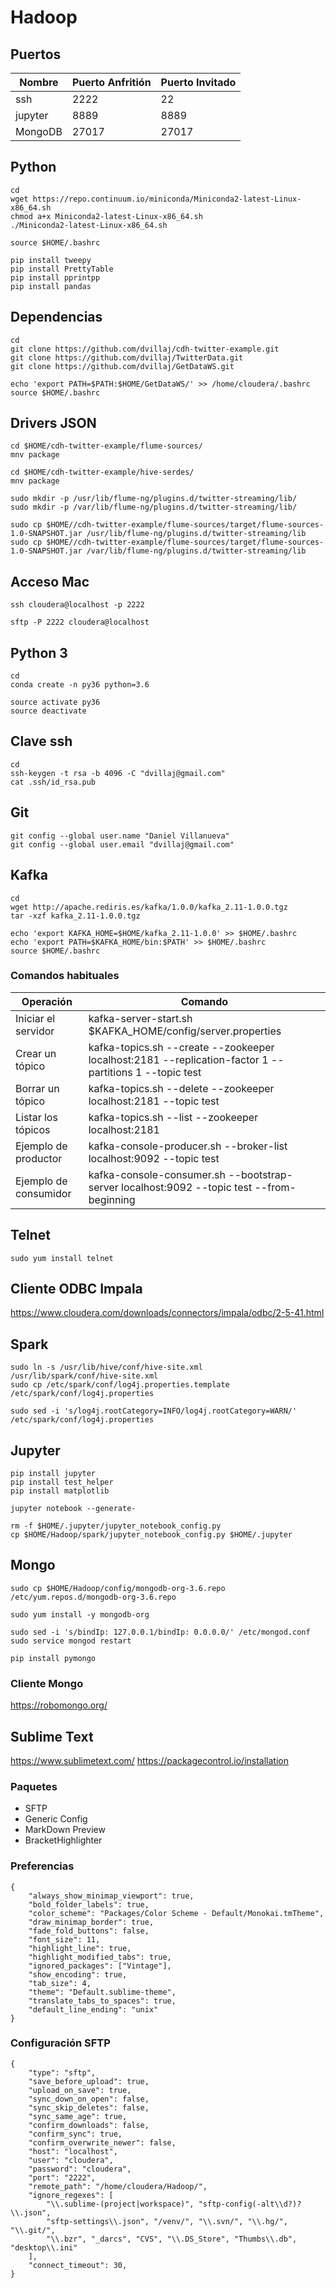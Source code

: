 # Hadoop

## Puertos

| Nombre  | Puerto Anfritión | Puerto Invitado|
| ------------- | ------------- | ------------- | 
| ssh  | 2222  | 22 |
| jupyter  | 8889  | 8889 |
| MongoDB  | 27017 | 27017 |


## Python

```
cd
wget https://repo.continuum.io/miniconda/Miniconda2-latest-Linux-x86_64.sh
chmod a+x Miniconda2-latest-Linux-x86_64.sh
./Miniconda2-latest-Linux-x86_64.sh

source $HOME/.bashrc

pip install tweepy
pip install PrettyTable
pip install pprintpp
pip install pandas

```

## Dependencias

```
cd
git clone https://github.com/dvillaj/cdh-twitter-example.git
git clone https://github.com/dvillaj/TwitterData.git
git clone https://github.com/dvillaj/GetDataWS.git

echo 'export PATH=$PATH:$HOME/GetDataWS/' >> /home/cloudera/.bashrc
source $HOME/.bashrc
```

## Drivers JSON

```
cd $HOME/cdh-twitter-example/flume-sources/
mnv package

cd $HOME/cdh-twitter-example/hive-serdes/
mnv package

sudo mkdir -p /usr/lib/flume-ng/plugins.d/twitter-streaming/lib/
sudo mkdir -p /var/lib/flume-ng/plugins.d/twitter-streaming/lib/

sudo cp $HOME//cdh-twitter-example/flume-sources/target/flume-sources-1.0-SNAPSHOT.jar /usr/lib/flume-ng/plugins.d/twitter-streaming/lib
sudo cp $HOME//cdh-twitter-example/flume-sources/target/flume-sources-1.0-SNAPSHOT.jar /var/lib/flume-ng/plugins.d/twitter-streaming/lib

```

## Acceso Mac

```
ssh cloudera@localhost -p 2222

sftp -P 2222 cloudera@localhost
```


## Python 3
```
cd
conda create -n py36 python=3.6

source activate py36
source deactivate
```

## Clave ssh

```
cd
ssh-keygen -t rsa -b 4096 -C "dvillaj@gmail.com"
cat .ssh/id_rsa.pub
```

## Git

```
git config --global user.name "Daniel Villanueva"
git config --global user.email "dvillaj@gmail.com"
```


## Kafka

```
cd
wget http://apache.rediris.es/kafka/1.0.0/kafka_2.11-1.0.0.tgz
tar -xzf kafka_2.11-1.0.0.tgz

echo 'export KAFKA_HOME=$HOME/kafka_2.11-1.0.0' >> $HOME/.bashrc
echo 'export PATH=$KAFKA_HOME/bin:$PATH' >> $HOME/.bashrc
source $HOME/.bashrc
```

### Comandos habituales

| Operación  | Comando |
| ------------- | ------------- | 
| Iniciar el servidor | kafka-server-start.sh $KAFKA_HOME/config/server.properties
| Crear un tópico | kafka-topics.sh --create --zookeeper localhost:2181 --replication-factor 1 --partitions 1 --topic test
| Borrar un tópico | kafka-topics.sh --delete --zookeeper localhost:2181 --topic test
| Listar los tópicos | kafka-topics.sh --list --zookeeper localhost:2181
| Ejemplo de productor | kafka-console-producer.sh --broker-list localhost:9092 --topic test
| Ejemplo de consumidor | kafka-console-consumer.sh --bootstrap-server localhost:9092 --topic test --from-beginning 

## Telnet

```
sudo yum install telnet
```

## Cliente ODBC Impala

https://www.cloudera.com/downloads/connectors/impala/odbc/2-5-41.html

## Spark

```
sudo ln -s /usr/lib/hive/conf/hive-site.xml    /usr/lib/spark/conf/hive-site.xml
sudo cp /etc/spark/conf/log4j.properties.template /etc/spark/conf/log4j.properties

sudo sed -i 's/log4j.rootCategory=INFO/log4j.rootCategory=WARN/' /etc/spark/conf/log4j.properties

```

## Jupyter

```
pip install jupyter
pip install test_helper
pip install matplotlib

jupyter notebook --generate-

rm -f $HOME/.jupyter/jupyter_notebook_config.py
cp $HOME/Hadoop/spark/jupyter_notebook_config.py $HOME/.jupyter
```

## Mongo

```
sudo cp $HOME/Hadoop/config/mongodb-org-3.6.repo /etc/yum.repos.d/mongodb-org-3.6.repo

sudo yum install -y mongodb-org

sudo sed -i 's/bindIp: 127.0.0.1/bindIp: 0.0.0.0/' /etc/mongod.conf
sudo service mongod restart

pip install pymongo
```

### Cliente Mongo

https://robomongo.org/

## Sublime Text

https://www.sublimetext.com/
https://packagecontrol.io/installation

### Paquetes

- SFTP
- Generic Config
- MarkDown Preview
- BracketHighlighter

### Preferencias
```
{
    "always_show_minimap_viewport": true,
    "bold_folder_labels": true,
    "color_scheme": "Packages/Color Scheme - Default/Monokai.tmTheme",
    "draw_minimap_border": true,
    "fade_fold_buttons": false,
    "font_size": 11,
    "highlight_line": true,
    "highlight_modified_tabs": true,
    "ignored_packages": ["Vintage"],
    "show_encoding": true,
    "tab_size": 4,
    "theme": "Default.sublime-theme",
    "translate_tabs_to_spaces": true,
    "default_line_ending": "unix"
}
```

### Configuración SFTP
```
{
    "type": "sftp", 
    "save_before_upload": true,
    "upload_on_save": true,
    "sync_down_on_open": false,
    "sync_skip_deletes": false,
    "sync_same_age": true,
    "confirm_downloads": false,
    "confirm_sync": true,
    "confirm_overwrite_newer": false,
    "host": "localhost",
    "user": "cloudera",
    "password": "cloudera",
    "port": "2222",
    "remote_path": "/home/cloudera/Hadoop/",
    "ignore_regexes": [
        "\\.sublime-(project|workspace)", "sftp-config(-alt\\d?)?\\.json",
        "sftp-settings\\.json", "/venv/", "\\.svn/", "\\.hg/", "\\.git/",
        "\\.bzr", "_darcs", "CVS", "\\.DS_Store", "Thumbs\\.db", "desktop\\.ini"
    ],
    "connect_timeout": 30,
}
```